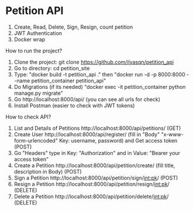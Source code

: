 # Petition API

1) Create, Read, Delete, Sign, Resign, count petition
2) JWT Authentication
3) Docker wrap


How to run the project?
1) Clone the project: git clone https://github.com/ilyasqn/petition_api
2) Go to directory: cd petition_site
3) Type: "docker build -t petition_api ." then "docker run -d -p 8000:8000 --name petition_container petition_api"
5) Do Migrations (if its needed) "docker exec -it petition_container python manage.py migrate"
6) Go http://localhost:8000/api/ (you can see all urls for check)
7) Install Postman (easier to check with JWT tokens)

How to check API?
1) List and Details of Petitions  http://localhost:8000/api/petitions/ (GET)
2) Create User  http://localhost:8000/api/register/ (fill in "Body" "x-www-form-urlencoded" Key: username, password) and Get access token (POST)
3) Go "Headers" type in Key: "Authorization" and in Value: "Bearer your access token"
4) Create a Petition   http://localhost:8000/api/petition/create/ (fill title, description in Body) (POST)
5) Sign a Petition http://localhost:8000/api/petition/sign/<int:pk>/ (POST)
6) Resign a Petition  http://localhost:8000/api/petition/resign/<int:pk>/ (DELETE)
7) Delete a Petition  http://localhost:8000/api/petition/delete/<int:pk>/ (DELETE)